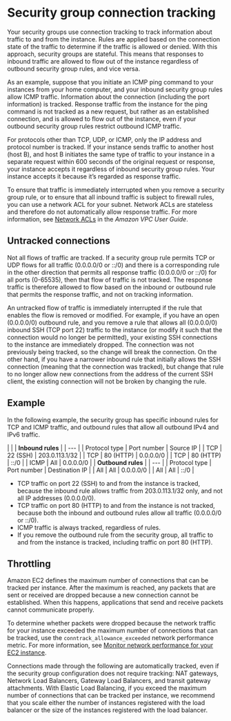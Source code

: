 # Security group connection tracking<a name="security-group-connection-tracking"></a>

Your security groups use connection tracking to track information about traffic to and from the instance\. Rules are applied based on the connection state of the traffic to determine if the traffic is allowed or denied\. With this approach, security groups are stateful\. This means that responses to inbound traffic are allowed to flow out of the instance regardless of outbound security group rules, and vice versa\.

As an example, suppose that you initiate an ICMP ping command to your instances from your home computer, and your inbound security group rules allow ICMP traffic\. Information about the connection \(including the port information\) is tracked\. Response traffic from the instance for the ping command is not tracked as a new request, but rather as an established connection, and is allowed to flow out of the instance, even if your outbound security group rules restrict outbound ICMP traffic\.

For protocols other than TCP, UDP, or ICMP, only the IP address and protocol number is tracked\. If your instance sends traffic to another host \(host B\), and host B initiates the same type of traffic to your instance in a separate request within 600 seconds of the original request or response, your instance accepts it regardless of inbound security group rules\. Your instance accepts it because it’s regarded as response traffic\.

To ensure that traffic is immediately interrupted when you remove a security group rule, or to ensure that all inbound traffic is subject to firewall rules, you can use a network ACL for your subnet\. Network ACLs are stateless and therefore do not automatically allow response traffic\. For more information, see [Network ACLs](https://docs.aws.amazon.com/vpc/latest/userguide/vpc-network-acls.html) in the *Amazon VPC User Guide*\.

## Untracked connections<a name="untracked-connections"></a>

Not all flows of traffic are tracked\. If a security group rule permits TCP or UDP flows for all traffic \(0\.0\.0\.0/0 or ::/0\) and there is a corresponding rule in the other direction that permits all response traffic \(0\.0\.0\.0/0 or ::/0\) for all ports \(0\-65535\), then that flow of traffic is not tracked\. The response traffic is therefore allowed to flow based on the inbound or outbound rule that permits the response traffic, and not on tracking information\.

An untracked flow of traffic is immediately interrupted if the rule that enables the flow is removed or modified\. For example, if you have an open \(0\.0\.0\.0/0\) outbound rule, and you remove a rule that allows all \(0\.0\.0\.0/0\) inbound SSH \(TCP port 22\) traffic to the instance \(or modify it such that the connection would no longer be permitted\), your existing SSH connections to the instance are immediately dropped\. The connection was not previously being tracked, so the change will break the connection\. On the other hand, if you have a narrower inbound rule that initially allows the SSH connection \(meaning that the connection was tracked\), but change that rule to no longer allow new connections from the address of the current SSH client, the existing connection will not be broken by changing the rule\.

## Example<a name="connection-tracking-example"></a>

In the following example, the security group has specific inbound rules for TCP and ICMP traffic, and outbound rules that allow all outbound IPv4 and IPv6 traffic\.


| 
| 
| **Inbound rules** | 
| --- |
| Protocol type | Port number | Source IP | 
| TCP  | 22 \(SSH\) | 203\.0\.113\.1/32 | 
| TCP  | 80 \(HTTP\) | 0\.0\.0\.0/0 | 
| TCP  | 80 \(HTTP\) | ::/0 | 
| ICMP | All | 0\.0\.0\.0/0 | 
| **Outbound rules** | 
| --- |
| Protocol type | Port number | Destination IP | 
| All | All | 0\.0\.0\.0/0 | 
| All | All | ::/0 | 
+ TCP traffic on port 22 \(SSH\) to and from the instance is tracked, because the inbound rule allows traffic from 203\.0\.113\.1/32 only, and not all IP addresses \(0\.0\.0\.0/0\)\.
+ TCP traffic on port 80 \(HTTP\) to and from the instance is not tracked, because both the inbound and outbound rules allow all traffic \(0\.0\.0\.0/0 or ::/0\)\.
+ ICMP traffic is always tracked, regardless of rules\.
+ If you remove the outbound rule from the security group, all traffic to and from the instance is tracked, including traffic on port 80 \(HTTP\)\.

## Throttling<a name="connection-tracking-throttling"></a>

Amazon EC2 defines the maximum number of connections that can be tracked per instance\. After the maximum is reached, any packets that are sent or received are dropped because a new connection cannot be established\. When this happens, applications that send and receive packets cannot communicate properly\.

To determine whether packets were dropped because the network traffic for your instance exceeded the maximum number of connections that can be tracked, use the `conntrack_allowance_exceeded` network performance metric\. For more information, see [Monitor network performance for your EC2 instance](monitoring-network-performance-ena.md)\.

Connections made through the following are automatically tracked, even if the security group configuration does not require tracking: NAT gateways, Network Load Balancers, Gateway Load Balancers, and transit gateway attachments\. With Elastic Load Balancing, if you exceed the maximum number of connections that can be tracked per instance, we recommend that you scale either the number of instances registered with the load balancer or the size of the instances registered with the load balancer\.